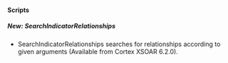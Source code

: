 
#### Scripts
##### New: SearchIndicatorRelationships
- SearchIndicatorRelationships searches for relationships according to given arguments (Available from Cortex XSOAR 6.2.0).
